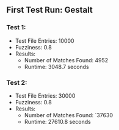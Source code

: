 ## First Test Run: Gestalt
### Test 1:
- Test File Entries: 10000
- Fuzziness: 0.8
- Results:
    * Number of Matches Found: 4952
    * Runtime: 3048.7 seconds

### Test 2:
- Test File Entries: 30000
- Fuzziness: 0.8
- Results:
    * Number of Matches Found: `37630
    * Runtime: 27610.8 seconds


